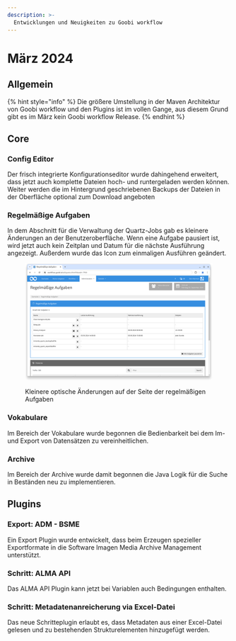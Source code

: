 ```yaml
---
description: >-
  Entwicklungen und Neuigkeiten zu Goobi workflow
---
```


# März 2024

## Allgemein

{% hint style="info" %}
Die größere Umstellung in der Maven Architektur von Goobi workflow und den Plugins ist im vollen Gange, aus diesem Grund gibt es im März kein Goobi workflow Release.
{% endhint %}

## Core

### Config Editor

Der frisch integrierte Konfigurationseditor wurde dahingehend erweitert, dass jetzt auch komplette Dateien hoch- und runtergeladen werden können. Weiter werden die im Hintergrund geschriebenen Backups der Dateien in der Oberfläche optional zum Download angeboten

### Regelmäßige Aufgaben

In dem Abschnitt für die Verwaltung der Quartz-Jobs gab es kleinere Änderungen an der Benutzeroberfläche. Wenn eine Aufgabe pausiert ist, wird jetzt auch kein Zeitplan und Datum für die nächste Ausführung angezeigt. Außerdem wurde das Icon zum einmaligen Ausführen geändert.

<figure><img src="24.03_DE_periodic-tasks.png" alt=""><figcaption><p>Kleinere optische Änderungen auf der Seite der regelmäßigen Aufgaben</p></figcaption></figure>

### Vokabulare

Im Bereich der Vokabulare wurde begonnen die Bedienbarkeit bei dem Im- und Export von Datensätzen zu vereinheitlichen.

### Archive

Im Bereich der Archive wurde damit begonnen die Java Logik für die Suche in Beständen neu zu implementieren.

## Plugins

### Export: ADM - BSME

Ein Export Plugin wurde entwickelt, dass beim Erzeugen spezieller Exportformate in die Software Imagen Media Archive Management unterstützt.

### Schritt: ALMA API

Das ALMA API Plugin kann jetzt bei Variablen auch Bedingungen enthalten.

### Schritt: Metadatenanreicherung via Excel-Datei

Das neue Schritteplugin erlaubt es, dass Metadaten aus einer Excel-Datei gelesen und zu bestehenden Strukturelementen hinzugefügt werden.